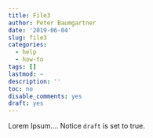 ```yaml
---
title: File3
author: Peter Baumgartner
date: '2019-06-04'
slug: file3
categories:
  - help
  - how-to
tags: []
lastmod: ~
description: ''
toc: no
disable_comments: yes
draft: yes
---
```


Lorem Ipsum....
Notice `draft` is set to true.
